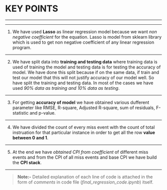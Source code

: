 # KEY POINTS 
***
---
1. We have used **Lasso** as linear regression model because we want _non negative coefficient_ for the equation. Lasso is model from sklearn library which is used to get non negative coefficient of any linear regression program.

---
2. We have split data into **training and testing data** where training data is used of training the model and testing data is for testing the accuracy of model. We have done this split because if on the same data, if train and test our model that this will not justify accuracy of our model well. So have split the training and testing data. In most of the cases we have used _90% data as training and 10% data as testing_.

---

3. For getting **accuracy of model** we have obtained various dufferent parameter like RMSE, R-square, Adjusted R-square, sum of residuals, F-statistic and p-value.

---

4. We have divided the count of every miss event with the count of total instruation for that particular instance in order to get all the row **value between 0 and 1**.

---

5. At the end we have _obtained CPI from coefficient_ of different miss events and from the CPI of all miss events and base CPI we have build the **CPI stack**.

---
> **Note:-** Detailed explanation of each line of code is attached in the form of _comments_ in code file (_final_regression_code.ipynb_) itself.

